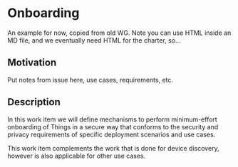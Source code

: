 # Onboarding
An example for now, copied from old WG.  Note you can use HTML inside an MD file, and we eventually need HTML for the charter, so...

## Motivation
Put notes from issue here, use cases, requirements, etc.

## Description
<p>
In this work item we will define mechanisms to perform minimum-effort
onboarding of
Things in a secure way that conforms to the security and privacy requirements
of specific deployment scenarios and use cases.
</p>
<p>
This work item complements the work that is done for device discovery,
however is also applicable for other use cases.
</p>
